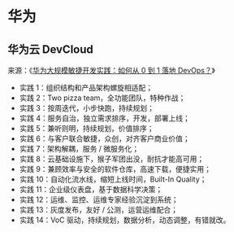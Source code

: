 # 华为

## 华为云 DevCloud

来源：《[华为大规模敏捷开发实践：如何从 0 到 1 落地 DevOps？](https://www.infoq.cn/article/QV-PHPcmaPZR0ebKwe4z)》

 - 实践 1：组织结构和产品架构螺旋相适配；
 - 实践 2：Two pizza team，全功能团队，特种作战；
 - 实践 3：按周迭代，小步快跑，持续规划；
 - 实践 4：服务自治，独立需求排序，开发，部署上线；
 - 实践 5：兼听则明，持续规划，价值排序；
 - 实践 6：与客户联合敏捷，众创，对齐客户商业价值；
 - 实践 7：架构解耦，服务 / 微服务化；
 - 实践 8：云基础设施下，猴子军团出没，耐抗才能高可用；
 - 实践 9：兼顾效率与安全的软件仓库，高速下载，便捷实用；
 - 实践 10：自动化流水线，缩短上线时间，Built-In Quality；
 - 实践 11：企业级仪表盘，基于数据科学决策；
 - 实践 12：运维、监控、运维专家经验沉淀到系统；
 - 实践 13：灰度发布，友好 / 公测，运营运维配合；
 - 实践 14：VoC 驱动，持续规划，数据分析，动态调整，有错就改。

